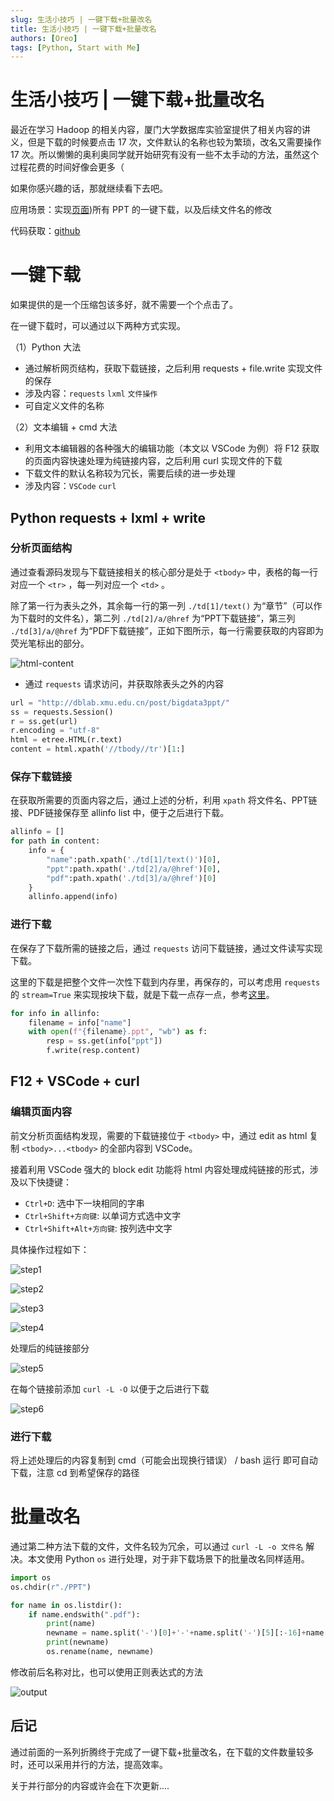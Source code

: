 ```yaml
---
slug: 生活小技巧 | 一键下载+批量改名
title: 生活小技巧 | 一键下载+批量改名
authors: [Oreo]
tags: [Python, Start with Me]
---
```


# 生活小技巧 | 一键下载+批量改名

最近在学习 Hadoop 的相关内容，厦门大学数据库实验室提供了相关内容的讲义，但是下载的时候要点击 17 次，文件默认的名称也较为繁琐，改名又需要操作 17 次。所以懒懒的奥利奥同学就开始研究有没有一些不太手动的方法，虽然这个过程花费的时间好像会更多（

如果你感兴趣的话，那就继续看下去吧。

应用场景：实现[页面]([http://dblab.xmu.edu.cn/post/bigdata3ppt/]http://dblab.xmu.edu.cn/post/bigdata3ppt/))所有 PPT 的一键下载，以及后续文件名的修改

代码获取：[github](https://github.com/Oreoxmt/Start-with-Me/tree/master/file-process)

# 一键下载

如果提供的是一个压缩包该多好，就不需要一个个点击了。

在一键下载时，可以通过以下两种方式实现。

（1）Python 大法

- 通过解析网页结构，获取下载链接，之后利用 requests + file.write 实现文件的保存
- 涉及内容：`requests` `lxml` `文件操作`
- 可自定义文件的名称

（2）文本编辑 + cmd 大法

- 利用文本编辑器的各种强大的编辑功能（本文以 VSCode 为例）将 F12 获取的页面内容快速处理为纯链接内容，之后利用 curl 实现文件的下载
- 下载文件的默认名称较为冗长，需要后续的进一步处理
- 涉及内容：`VSCode` `curl`

## Python requests + lxml + write

### 分析页面结构

通过查看源码发现与下载链接相关的核心部分是处于 `<tbody>` 中，表格的每一行对应一个 `<tr>` ，每一列对应一个 `<td>` 。

除了第一行为表头之外，其余每一行的第一列 `./td[1]/text()` 为“章节”（可以作为下载时的文件名），第二列 `./td[2]/a/@href` 为“PPT下载链接”，第三列 `./td[3]/a/@href` 为“PDF下载链接”，正如下图所示，每一行需要获取的内容即为荧光笔标出的部分。

![html-content](./html-content.png)

- 通过 `requests` 请求访问，并获取除表头之外的内容

```python
url = "http://dblab.xmu.edu.cn/post/bigdata3ppt/"
ss = requests.Session()
r = ss.get(url)
r.encoding = "utf-8"
html = etree.HTML(r.text)
content = html.xpath('//tbody//tr')[1:]
```

### 保存下载链接

在获取所需要的页面内容之后，通过上述的分析，利用 `xpath` 将文件名、PPT链接、PDF链接保存至 allinfo list 中，便于之后进行下载。

```python
allinfo = []
for path in content:
    info = {
        "name":path.xpath('./td[1]/text()')[0],
        "ppt":path.xpath('./td[2]/a/@href')[0],
        "pdf":path.xpath('./td[3]/a/@href')[0]
    }
    allinfo.append(info)
```

### 进行下载

在保存了下载所需的链接之后，通过 `requests` 访问下载链接，通过文件读写实现下载。

这里的下载是把整个文件一次性下载到内存里，再保存的，可以考虑用 `requests` 的 `stream=True` 来实现按块下载，就是下载一点存一点，参考[这里]([https://requests.readthedocs.io/en/master/user/advanced/#body-content-workflow](https://requests.readthedocs.io/en/master/user/advanced/#body-content-workflow))。

```python
for info in allinfo:
    filename = info["name"]
    with open(f"{filename}.ppt", "wb") as f:
        resp = ss.get(info["ppt"])
        f.write(resp.content)
```

## F12 + VSCode + curl

### 编辑页面内容

前文分析页面结构发现，需要的下载链接位于 `<tbody>` 中，通过 edit as html 复制 `<tbody>...<tbody>` 的全部内容到 VSCode。

接着利用 VSCode 强大的 block edit 功能将 html 内容处理成纯链接的形式，涉及以下快捷键：

- `Ctrl+D`: 选中下一块相同的字串
- `Ctrl+Shift+方向键`: 以单词方式选中文字
- `Ctrl+Shift+Alt+方向键`: 按列选中文字

具体操作过程如下：

![step1](./step1.png)

![step2](./step2.png)

![step3](./step3.png)

![step4](./step4.png)

处理后的纯链接部分

![step5](./step5.png)

在每个链接前添加 `curl -L -O` 以便于之后进行下载

![step6](./step6.png)

### 进行下载

将上述处理后的内容复制到 cmd（可能会出现换行错误） / bash 运行 即可自动下载，注意 cd 到希望保存的路径

# 批量改名

通过第二种方法下载的文件，文件名较为冗余，可以通过 `curl -L -o 文件名` 解决。本文使用 Python `os` 进行处理，对于非下载场景下的批量改名同样适用。

```python
import os
os.chdir(r"./PPT")

for name in os.listdir():
    if name.endswith(".pdf"):
        print(name)
        newname = name.split('-')[0]+'-'+name.split('-')[5][:-16]+name.split('-')[5][-4:]
        print(newname)
        os.rename(name, newname)
```

修改前后名称对比，也可以使用正则表达式的方法

![output](./output.png)

## 后记

通过前面的一系列折腾终于完成了一键下载+批量改名，在下载的文件数量较多时，还可以采用并行的方法，提高效率。

关于并行部分的内容或许会在下次更新....